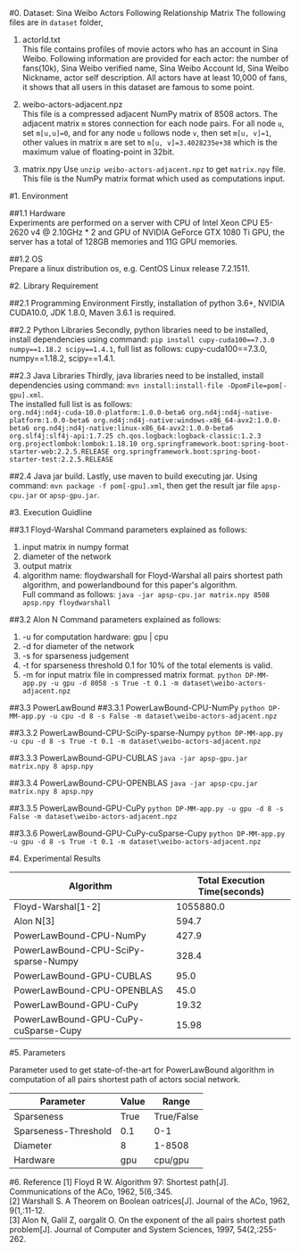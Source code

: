 #0. Dataset: Sina Weibo Actors Following Relationship Matrix
The following files are in `dataset` folder,
1. actorId.txt  
This file contains profiles of movie actors who has an account in Sina Weibo. Following information are provided for each actor: the number of fans(10k), Sina Weibo verified name, Sina Weibo Account Id, Sina Weibo Nickname, actor self description. All actors have at least 10,000 of fans, it shows that all users in this dataset are famous to some point.  

2. weibo-actors-adjacent.npz  
This file is a compressed adjacent NumPy matrix of 8508 actors. The adjacent matrix `m` stores connection for each node pairs. For all node `u`, set `m[u,u]=0`, and for any node `u` follows node `v`, then set `m[u, v]=1`, other values in matrix `m` are set to `m[u, v]=3.4028235e+38` which is the maximum value of floating-point in 32bit.

3. matrix.npy
Use `unzip weibo-actors-adjacent.npz` to get `matrix.npy` file. This file is the NumPy matrix format which used as computations input.


#1. Environment  

##1.1 Hardware  
Experiments are performed on a server with CPU of Intel Xeon CPU E5-2620 v4 @ 2.10GHz * 2 and GPU of NVIDIA GeForce GTX 1080 Ti GPU, the server has a total of 128GB memories and 11G GPU memories.

##1.2 OS  
Prepare a linux distribution os, e.g. CentOS Linux release 7.2.1511.

#2. Library Requirement  

##2.1 Programming Environment
Firstly, installation of python 3.6+, NVIDIA CUDA10.0, JDK 1.8.0, Maven 3.6.1 is required.

##2.2 Python Libraries 
Secondly, python libraries need to be installed, install dependencies using command: `pip install cupy-cuda100==7.3.0 numpy==1.18.2 scipy==1.4.1`, full list as follows: cupy-cuda100==7.3.0, numpy==1.18.2, scipy==1.4.1.

##2.3 Java Libraries
Thirdly, java libraries need to be installed, install dependencies using command: `mvn install:install-file -DpomFile=pom[-gpu].xml`.  
The installed full list is as follows:  
`
org.nd4j:nd4j-cuda-10.0-platform:1.0.0-beta6
org.nd4j:nd4j-native-platform:1.0.0-beta6
org.nd4j:nd4j-native:windows-x86_64-avx2:1.0.0-beta6
org.nd4j:nd4j-native:linux-x86_64-avx2:1.0.0-beta6
org.slf4j:slf4j-api:1.7.25
ch.qos.logback:logback-classic:1.2.3
org.projectlombok:lombok:1.18.10
org.springframework.boot:spring-boot-starter-web:2.2.5.RELEASE
org.springframework.boot:spring-boot-starter-test:2.2.5.RELEASE
`

##2.4 Java jar build.
Lastly, use maven to build executing jar. Using command: `mvn package -f pom[-gpu].xml`, then get the result jar file `apsp-cpu.jar` or `apsp-gpu.jar`.

#3. Execution Guidline

##3.1 Floyd-Warshal
Command parameters explained as follows:
1) input matrix in numpy format
2) diameter of the network
3) output matrix 
4) algorithm name: floydwarshall for Floyd-Warshal all pairs shortest path algorithm, and powerlandbound for this paper's algorithm.  
Full command as follows:
`java -jar apsp-cpu.jar matrix.npy 8508 apsp.npy floydwarshall`

##3.2 Alon N
Command parameters explained as follows:
1) -u for computation hardware: gpu | cpu
2) -d for diameter of the network
3) -s for sparseness judgement
4) -t for sparseness threshold 0.1 for 10% of the total elements is valid.
5) -m for input matrix file in compressed matrix format.
`python DP-MM-app.py -u gpu -d 8058 -s True -t 0.1 -m dataset\weibo-actors-adjacent.npz`

##3.3 PowerLawBound
##3.3.1 PowerLawBound-CPU-NumPy
`python DP-MM-app.py -u cpu -d 8 -s False -m dataset\weibo-actors-adjacent.npz`

##3.3.2 PowerLawBound-CPU-SciPy-sparse-Numpy
`python DP-MM-app.py -u cpu -d 8 -s True -t 0.1 -m dataset\weibo-actors-adjacent.npz`

##3.3.3 PowerLawBound-GPU-CUBLAS
`java -jar apsp-gpu.jar matrix.npy 8 apsp.npy`

##3.3.4 PowerLawBound-CPU-OPENBLAS
`java -jar apsp-cpu.jar matrix.npy 8 apsp.npy`

##3.3.5 PowerLawBound-GPU-CuPy
`python DP-MM-app.py -u gpu -d 8 -s False -m dataset\weibo-actors-adjacent.npz`

##3.3.6 PowerLawBound-GPU-CuPy-cuSparse-Cupy
`python DP-MM-app.py -u gpu -d 8 -s True -t 0.1 -m dataset\weibo-actors-adjacent.npz`

#4. Experimental Results

| Algorithm  |     Total Execution Time(seconds) |
|------------|-----------------------------------|
|Floyd-Warshal[1-2]|1055880.0|
|Alon N[3] |594.7 |
|PowerLawBound-CPU-NumPy|427.9 |
|PowerLawBound-CPU-SciPy-sparse-Numpy|328.4 |
|PowerLawBound-GPU-CUBLAS|95.0 |
|PowerLawBound-CPU-OPENBLAS|45.0 |
|PowerLawBound-GPU-CuPy|19.32 |
|PowerLawBound-GPU-CuPy-cuSparse-Cupy|15.98 |

#5. Parameters

Parameter used to get state-of-the-art for PowerLawBound algorithm in computation of all pairs shortest path of actors social network.  

| Parameter  |     Value          |       Range    |
|------------|-----------------|------------------|
|Sparseness|True| True/False|
|Sparseness-Threshold|0.1|0-1|
|Diameter |8|  1-8508      |
|Hardware |gpu| cpu/gpu |


#6. Reference
[1] Floyd R W. Algorithm 97: Shortest path[J]. Communications of the ACo, 1962, 5(6,:345.  
[2] Warshall S. A Theorem on Boolean oatrices[J]. Journal of the ACo, 1962, 9(1,:11-12.  
[3] Alon N, Galil Z, oargalit O. On the exponent of the all pairs shortest path problem[J]. Journal of Computer and System Sciences, 1997, 54(2,:255-262.  
